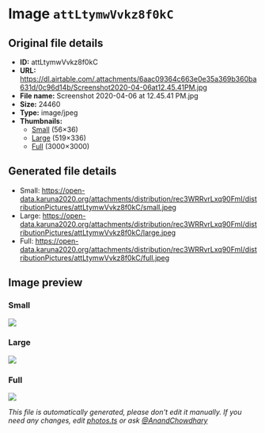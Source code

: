# Image `attLtymwVvkz8f0kC`

## Original file details

- **ID:** attLtymwVvkz8f0kC
- **URL:** https://dl.airtable.com/.attachments/6aac09364c663e0e35a369b360ba631d/0c96d14b/Screenshot2020-04-06at12.45.41PM.jpg
- **File name:** Screenshot 2020-04-06 at 12.45.41 PM.jpg
- **Size:** 24460
- **Type:** image/jpeg
- **Thumbnails:**
  - [Small](https://dl.airtable.com/.attachmentThumbnails/178b36eb0be70bc1765739abd1f59b89/beec1206) (56×36)
  - [Large](https://dl.airtable.com/.attachmentThumbnails/130905acb28fb25c28348660699e87c2/a938db81) (519×336)
  - [Full](https://dl.airtable.com/.attachmentThumbnails/9e9e2b490533b91192b8dbaf4b15b7ff/854147e2) (3000×3000)

## Generated file details

- Small: https://open-data.karuna2020.org/attachments/distribution/rec3WRRvrLxq90FmI/distributionPictures/attLtymwVvkz8f0kC/small.jpeg
- Large: https://open-data.karuna2020.org/attachments/distribution/rec3WRRvrLxq90FmI/distributionPictures/attLtymwVvkz8f0kC/large.jpeg
- Full: https://open-data.karuna2020.org/attachments/distribution/rec3WRRvrLxq90FmI/distributionPictures/attLtymwVvkz8f0kC/full.jpeg

## Image preview

### Small

![](https://open-data.karuna2020.org/attachments/distribution/rec3WRRvrLxq90FmI/distributionPictures/attLtymwVvkz8f0kC/small.jpeg)

### Large

![](https://open-data.karuna2020.org/attachments/distribution/rec3WRRvrLxq90FmI/distributionPictures/attLtymwVvkz8f0kC/large.jpeg)

### Full

![](https://open-data.karuna2020.org/attachments/distribution/rec3WRRvrLxq90FmI/distributionPictures/attLtymwVvkz8f0kC/full.jpeg)

_This file is automatically generated, please don't edit it manually. If you need any changes, edit [photos.ts](/photos.ts) or ask [@AnandChowdhary](https://github.com/AnandChowdhary)_
